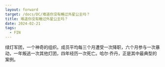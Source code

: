```yaml
---
layout: forward
target: /docs/DC/难道你没有睡过外星公主吗？
title: 难道你没有睡过外星公主吗？
date: 2024-02-21
tags: 
  - FIN
---
```


绿灯军团，一个神奇的组织。成员平均每三个月遭受一次降职，六个月参与一次暴动，一年叛逃一次其他灯团，四年经历一次死亡。哈尔·乔丹，正是其中最典型的案例。
